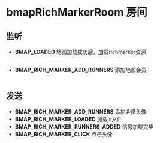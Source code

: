 # **bmapRichMarkerRoom** 房间

## 监听

- **BMAP_LOADED** 地图加载成功后，加载richmarker资源
```ts

```

- **BMAP_RICH_MARKER_ADD_RUNNERS** 添加地图会员
```ts

```

## 发送
- **BMAP_RICH_MARKER_ADD_RUNNERS** 添加会员头像
- **BMAP_RICH_MARKER_LOADED** 加载js文件
- **BMAP_RICH_MARKER_RUNNERS_ADDED** 信息加载完毕
- **BMAP_RICH_MARKER_CLICK** 点击头像
